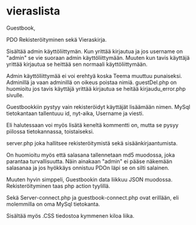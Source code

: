 # vieraslista


Guestbook,

PDO Rekisteröityminen sekä Vieraskirja.

Sisältää admin käyttöliittymän. 
Kun yrittää kirjautua ja jos username on "admin" se vie suoraan admin käyttöliittymään. 
Muuten kun tavis käyttäjä yrittää kirjautua se heittää sen normaali käyttöliittymään.


Admin käyttöliittymää ei voi erehtyä koska Teema muuttuu punaiseksi. Adminillä ja vaan adminillä on oikeus poistaa nimiä. guestDel.php on huomioitu jos tavis käyttäjä yrittää kirjautua se heitää kirjaudu_error.php sivulle. 


Guestbookkiin pystyy vain rekisteröidyt käyttäjät lisäämään nimen. MySql tietokantaan tallentuuu id, nyt-aika, Username ja viesti.

Eli halutessaan voi myös lisätä keneltä kommentti on, mutta se pysyy piilossa tietokannassa, toistaiseksi.


server.php joka hallitsee rekisteröitymistä sekä sisäänkirjaantumista. 

On huomioitu myös että salasana tallennetaan md5 muodossa, joka parantaa turvallisuutta. Näin ainakaan "admin" ei pääse näkemään salasanaa ja jos hyökkäys onnistuu PDOn läpi se on silti salainen. 

Muuten hyvin simppeli, Guestbookin data liikkuu JSON muodossa. Rekisteröityminen taas php action tyylillä. 

Sekä Server-connect.php ja guestbook-connect.php ovat erillään, eli molemmilla on oma MySql tietokanta.

Sisältää myös .CSS tiedostoa kymmenen kiloa liika.


